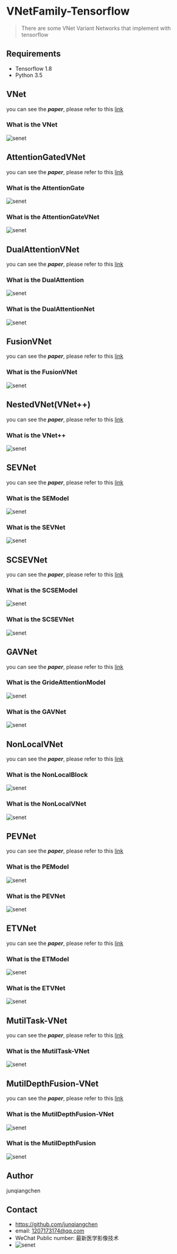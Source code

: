 # VNetFamily-Tensorflow
> There are some VNet Variant Networks that implement with tensorflow

## Requirements
* Tensorflow 1.8
* Python 3.5

## VNet
you can see the ***paper***, please refer to this [link](http://campar.in.tum.de/pub/milletari2016Vnet/milletari2016Vnet.pdf)
### What is the VNet
![senet](./assests/3dVNet.png)

## AttentionGatedVNet
you can see the ***paper***, please refer to this [link](https://openreview.net/pdf?id=BJtn7-3sM)
### What is the AttentionGate
![senet](./assests/AGModel.PNG)
### What is the AttentionGateVNet
![senet](./assests/AGVnet.PNG)

## DualAttentionVNet
you can see the ***paper***, please refer to this [link](https://arxiv.org/abs/1809.02983)
### What is the DualAttention
![senet](./assests/dual_attention_model.PNG)
### What is the DualAttentionNet
![senet](./assests/dual_attention_net.PNG)

## FusionVNet
you can see the ***paper***, please refer to this [link](https://hal-univ-bourgogne.archives-ouvertes.fr/hal-02060222/document)
### What is the FusionVNet
![senet](./assests/FusionVnet.bmp)

## NestedVNet(VNet++)
you can see the ***paper***, please refer to this [link](https://arxiv.org/abs/1807.10165)
### What is the VNet++
![senet](./assests/Vnet++.PNG)

## SEVNet
you can see the ***paper***, please refer to this [link](https://arxiv.org/abs/1709.01507)
### What is the SEModel
![senet](./assests/SEModel.png)
### What is the SEVNet
![senet](./assests/SEVNet.png)

## SCSEVNet
you can see the ***paper***, please refer to this [link](https://arxiv.org/abs/1803.02579)
### What is the SCSEModel
![senet](./assests/scSE.PNG)
### What is the SCSEVNet
![senet](./assests/scSEVnet.png)

## GAVNet
you can see the ***paper***, please refer to this [link](https://arxiv.org/abs/1907.12930)
### What is the GrideAttentionModel
![senet](./assests/GrideAttention.png)
### What is the GAVNet
![senet](./assests/GAVnet.png)

## NonLocalVNet
you can see the ***paper***, please refer to this [link](http://openaccess.thecvf.com/content_cvpr_2018/papers/Wang_Non-Local_Neural_Networks_CVPR_2018_paper.pdf)
### What is the NonLocalBlock
![senet](./assests/NonLocal.PNG)
### What is the NonLocalVNet
![senet](./assests/NonLocalVnet.PNG)

## PEVNet
you can see the ***paper***, please refer to this [link](https://arxiv.org/abs/1906.04649)
### What is the PEModel
![senet](./assests/PEmodel.png)
### What is the PEVNet
![senet](./assests/PEVnet.png)

## ETVNet
you can see the ***paper***, please refer to this [link](https://arxiv.org/abs/1907.10936)
### What is the ETModel
![senet](./assests/ETModule.PNG)
### What is the ETVNet
![senet](./assests/ETVNet.PNG)

## MutilTask-VNet
you can see the ***paper***, please refer to this [link](https://arxiv.org/abs/1902.04099)
### What is the MutilTask-VNet
![senet](./assests/mutil-task-Vnet.bmp)

## MutilDepthFusion-VNet
you can see the ***paper***, please refer to this [link](https://arxiv.org/abs/1902.04099)
### What is the MutilDepthFusion-VNet
![senet](./assests/mutil_depth_deepVNet.bmp)
### What is the MutilDepthFusion
![senet](./assests/mutil_depthfusion.bmp)

## Author
junqiangchen

## Contact
* https://github.com/junqiangchen
* email: 1207173174@qq.com
* WeChat Public number: 最新医学影像技术
* ![senet](./assests/wetchatnumber.jpg)
